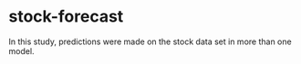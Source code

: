 # stock-forecast
In this study, predictions were made on the stock data set in more than one model.
